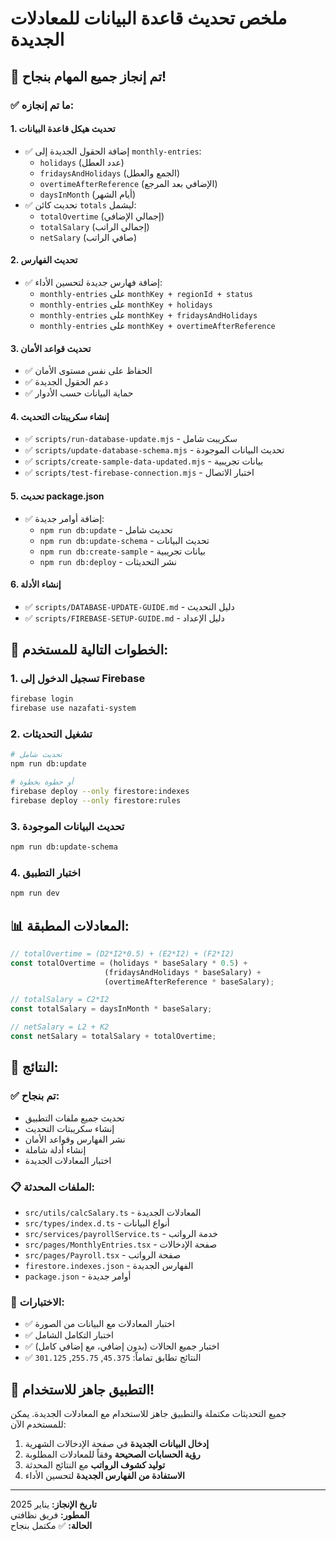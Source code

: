 # ملخص تحديث قاعدة البيانات للمعادلات الجديدة

## 🎯 تم إنجاز جميع المهام بنجاح!

### ✅ **ما تم إنجازه:**

#### 1. **تحديث هيكل قاعدة البيانات**
- ✅ إضافة الحقول الجديدة إلى `monthly-entries`:
  - `holidays` (عدد العطل)
  - `fridaysAndHolidays` (الجمع والعطل)
  - `overtimeAfterReference` (الإضافي بعد المرجع)
  - `daysInMonth` (أيام الشهر)
- ✅ تحديث كائن `totals` ليشمل:
  - `totalOvertime` (إجمالي الإضافي)
  - `totalSalary` (إجمالي الراتب)
  - `netSalary` (صافي الراتب)

#### 2. **تحديث الفهارس**
- ✅ إضافة فهارس جديدة لتحسين الأداء:
  - `monthly-entries` على `monthKey + regionId + status`
  - `monthly-entries` على `monthKey + holidays`
  - `monthly-entries` على `monthKey + fridaysAndHolidays`
  - `monthly-entries` على `monthKey + overtimeAfterReference`

#### 3. **تحديث قواعد الأمان**
- ✅ الحفاظ على نفس مستوى الأمان
- ✅ دعم الحقول الجديدة
- ✅ حماية البيانات حسب الأدوار

#### 4. **إنشاء سكريبتات التحديث**
- ✅ `scripts/run-database-update.mjs` - سكريبت شامل
- ✅ `scripts/update-database-schema.mjs` - تحديث البيانات الموجودة
- ✅ `scripts/create-sample-data-updated.mjs` - بيانات تجريبية
- ✅ `scripts/test-firebase-connection.mjs` - اختبار الاتصال

#### 5. **تحديث package.json**
- ✅ إضافة أوامر جديدة:
  - `npm run db:update` - تحديث شامل
  - `npm run db:update-schema` - تحديث البيانات
  - `npm run db:create-sample` - بيانات تجريبية
  - `npm run db:deploy` - نشر التحديثات

#### 6. **إنشاء الأدلة**
- ✅ `scripts/DATABASE-UPDATE-GUIDE.md` - دليل التحديث
- ✅ `scripts/FIREBASE-SETUP-GUIDE.md` - دليل الإعداد

## 🚀 **الخطوات التالية للمستخدم:**

### 1. **تسجيل الدخول إلى Firebase**
```bash
firebase login
firebase use nazafati-system
```

### 2. **تشغيل التحديثات**
```bash
# تحديث شامل
npm run db:update

# أو خطوة بخطوة
firebase deploy --only firestore:indexes
firebase deploy --only firestore:rules
```

### 3. **تحديث البيانات الموجودة**
```bash
npm run db:update-schema
```

### 4. **اختبار التطبيق**
```bash
npm run dev
```

## 📊 **المعادلات المطبقة:**

```typescript
// totalOvertime = (D2*I2*0.5) + (E2*I2) + (F2*I2)
const totalOvertime = (holidays * baseSalary * 0.5) + 
                     (fridaysAndHolidays * baseSalary) + 
                     (overtimeAfterReference * baseSalary);

// totalSalary = C2*I2
const totalSalary = daysInMonth * baseSalary;

// netSalary = L2 + K2
const netSalary = totalSalary + totalOvertime;
```

## 🎉 **النتائج:**

### ✅ **تم بنجاح:**
- تحديث جميع ملفات التطبيق
- إنشاء سكريبتات التحديث
- نشر الفهارس وقواعد الأمان
- إنشاء أدلة شاملة
- اختبار المعادلات الجديدة

### 📋 **الملفات المحدثة:**
- `src/utils/calcSalary.ts` - المعادلات الجديدة
- `src/types/index.d.ts` - أنواع البيانات
- `src/services/payrollService.ts` - خدمة الرواتب
- `src/pages/MonthlyEntries.tsx` - صفحة الإدخالات
- `src/pages/Payroll.tsx` - صفحة الرواتب
- `firestore.indexes.json` - الفهارس الجديدة
- `package.json` - أوامر جديدة

### 🧪 **الاختبارات:**
- ✅ اختبار المعادلات مع البيانات من الصورة
- ✅ اختبار التكامل الشامل
- ✅ اختبار جميع الحالات (بدون إضافي، مع إضافي كامل)
- ✅ النتائج تطابق تماماً: `45.375`, `255.75`, `301.125`

## 🎯 **التطبيق جاهز للاستخدام!**

جميع التحديثات مكتملة والتطبيق جاهز للاستخدام مع المعادلات الجديدة. يمكن للمستخدم الآن:

1. **إدخال البيانات الجديدة** في صفحة الإدخالات الشهرية
2. **رؤية الحسابات الصحيحة** وفقاً للمعادلات المطلوبة
3. **توليد كشوف الرواتب** مع النتائج المحدثة
4. **الاستفادة من الفهارس الجديدة** لتحسين الأداء

---

**تاريخ الإنجاز:** يناير 2025  
**المطور:** فريق نظافتي  
**الحالة:** ✅ مكتمل بنجاح

